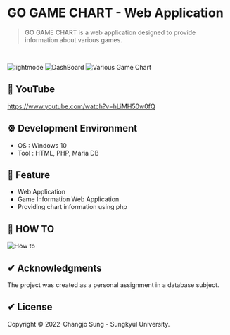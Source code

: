# GO GAME CHART - Web Application  

>GO GAME CHART is a web application designed to provide information about various games.
<br> 


![lightmode](https://user-images.githubusercontent.com/92200057/172000642-98ed21f9-2bfd-426b-b1d8-b85cafa1b5ac.JPG)
![DashBoard](https://user-images.githubusercontent.com/92200057/172000474-692a9ccf-eb9d-4900-9ae2-8f67ee778808.JPG)
![Various Game Chart](https://user-images.githubusercontent.com/92200057/172000498-5c2b92bb-31e8-4ccd-a93e-3b7438fd749c.JPG)

## 📢 YouTube
https://www.youtube.com/watch?v=hLiMH50w0fQ

## ⚙ Development Environment
 * OS : Windows 10
 * Tool : HTML, PHP, Maria DB
 
## 🚀 Feature
 * Web Application 
 * Game Information Web Application 
 * Providing chart information using php

## 🚀 HOW TO 
![How to](https://user-images.githubusercontent.com/92200057/172000681-7fee749a-db99-4cf2-9576-d4cb24aab4b8.JPG)

## ✔ Acknowledgments
 The project was created as a personal assignment in a database subject.

## ✔ License
Copyright © 2022-Changjo Sung - Sungkyul University.
